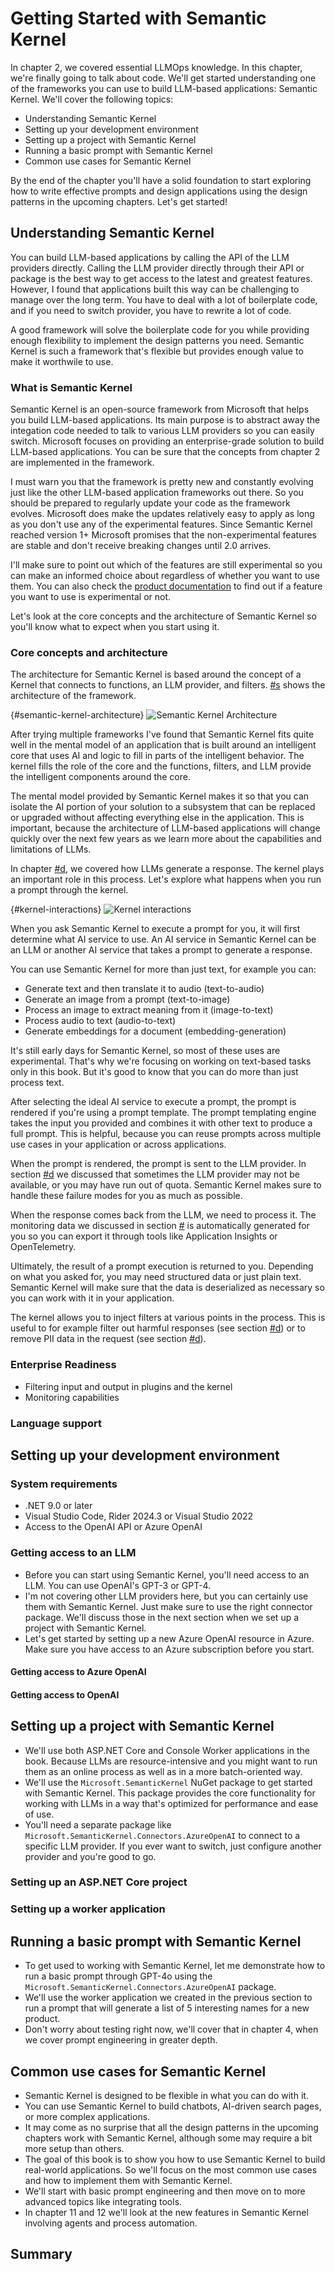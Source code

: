 # Getting Started with Semantic Kernel

In chapter 2, we covered essential LLMOps knowledge. In this chapter, we're finally
going to talk about code. We'll get started understanding one of the frameworks you can
use to build LLM-based applications: Semantic Kernel. We'll cover the following topics:

- Understanding Semantic Kernel
- Setting up your development environment
- Setting up a project with Semantic Kernel
- Running a basic prompt with Semantic Kernel
- Common use cases for Semantic Kernel

By the end of the chapter you'll have a solid foundation to start exploring how to write
effective prompts and design applications using the design patterns in the upcoming
chapters. Let's get started!

## Understanding Semantic Kernel

You can build LLM-based applications by calling the API of the LLM providers directly.
Calling the LLM provider directly through their API or package is the best way to get
access to the latest and greatest features. However, I found that applications built
this way can be challenging to manage over the long term. You have to deal with a lot of
boilerplate code, and if you need to switch provider, you have to rewrite a lot of code.

A good framework will solve the boilerplate code for you while providing enough
flexibility to implement the design patterns you need. Semantic Kernel is such a
framework that's flexible but provides enough value to make it worthwile to use.

### What is Semantic Kernel

Semantic Kernel is an open-source framework from Microsoft that helps you build
LLM-based applications. Its main purpose is to abstract away the integation code needed
to talk to various LLM providers so you can easily switch. Microsoft focuses on providing
an enterprise-grade solution to build LLM-based applications. You can be sure that
the concepts from chapter 2 are implemented in the framework.

I must warn you that the framework is pretty new and constantly evolving just like the
other LLM-based application frameworks out there. So you should be prepared to regularly
update your code as the framework evolves. Microsoft does make the updates relatively
easy to apply as long as you don't use any of the experimental features. Since Semantic
Kernel reached version 1+ Microsoft promises that the non-experimental
features are stable and don't receive breaking changes until 2.0 arrives.

I'll make sure to point out which of the features are still experimental so you can make
an informed choice about regardless of whether you want to use them. You can also check
the [product documentation][SEMANTIC_KERNEL_DOCS] to find out if a feature you want to
use is experimental or not.

Let's look at the core concepts and the architecture of Semantic Kernel so you'll know
what to expect when you start using it.

### Core concepts and architecture

The architecture for Semantic Kernel is based around the concept of a Kernel that
connects to functions, an LLM provider, and filters. [#s](#semantic-kernel-architecture)
shows the architecture of the framework.

{#semantic-kernel-architecture}
![Semantic Kernel Architecture](semantic-kernel-architecture.png)

After trying multiple frameworks I've found that Semantic Kernel fits quite well in the
mental model of an application that is built around an intelligent core that uses AI and
logic to fill in parts of the intelligent behavior. The kernel fills the role of the
core and the functions, filters, and LLM provide the intelligent components around the
core.

The mental model provided by Semantic Kernel makes it so that you can isolate the AI
portion of your solution to a subsystem that can be replaced or upgraded without
affecting everything else in the application. This is important, because the
architecture of LLM-based applications will change quickly over the next few years as we
learn more about the capabilities and limitations of LLMs.

In chapter [#d](#chapter-1), we covered how LLMs generate a response. The kernel plays
an important role in this process. Let's explore what happens when you run a prompt
through the kernel.

{#kernel-interactions}
![Kernel interactions](semantic-kernel-architecture.png)

When you ask Semantic Kernel to execute a prompt for you, it will first determine what
AI service to use. An AI service in Semantic Kernel can be an LLM or another AI service
that takes a prompt to generate a response.

You can use Semantic Kernel for more than just text, for example you can:

- Generate text and then translate it to audio (text-to-audio)
- Generate an image from a prompt (text-to-image)
- Process an image to extract meaning from it (image-to-text)
- Process audio to text (audio-to-text)
- Generate embeddings for a document (embedding-generation)

It's still early days for Semantic Kernel, so most of these uses are experimental.
That's why we're focusing on working on text-based tasks only in this book. But it's
good to know that you can do more than just process text.

After selecting the ideal AI service to execute a prompt, the prompt is rendered if
you're using a prompt template. The prompt templating engine takes the input you
provided and combines it with other text to produce a full prompt. This is helpful,
because you can reuse prompts across multiple use cases in your application or across
applications.

When the prompt is rendered, the prompt is sent to the LLM provider. In section
[#d](#llmops-rate-limits) we discussed that sometimes the LLM provider may not be
available, or you may have run out of quota. Semantic Kernel makes sure to handle these
failure modes for you as much as possible.

When the response comes back from the LLM, we need to process it. The monitoring data we
discussed in section [#](#llmops-monitoring) is automatically generated for you so you
can export it through tools like Application Insights or OpenTelemetry.

Ultimately, the result of a prompt execution is returned to you. Depending on what you
asked for, you may need structured data or just plain text. Semantic Kernel will make
sure that the data is deserialized as necessary so you can work with it in your
application.

The kernel allows you to inject filters at various points in the process. This is useful
to for example filter out harmful responses (see section [#d](#llmops-user-safety)) or
to remove PII data in the request (see section [#d](#llmops-data-privacy)).

### Enterprise Readiness

- Filtering input and output in plugins and the kernel
- Monitoring capabilities

### Language support

## Setting up your development environment

### System requirements

- .NET 9.0 or later
- Visual Studio Code, Rider 2024.3 or Visual Studio 2022
- Access to the OpenAI API or Azure OpenAI

### Getting access to an LLM

- Before you can start using Semantic Kernel, you'll need access to an LLM. You can use OpenAI's GPT-3 or GPT-4.
- I'm not covering other LLM providers here,  but you can certainly use them with Semantic Kernel. Just make sure to use the right connector package. We'll discuss those in the next section when we set up a project with Semantic Kernel.
- Let's get started by setting up a new Azure OpenAI resource in Azure. Make sure you have access to an Azure subscription before you start.

#### Getting access to Azure OpenAI

#### Getting access to OpenAI

## Setting up a project with Semantic Kernel

- We'll use both ASP.NET Core and Console Worker applications in the book. Because LLMs are resource-intensive and you might want to run them as an online process as well as in a more batch-oriented way.
- We'll use the `Microsoft.SemanticKernel` NuGet package to get started with Semantic Kernel. This package provides the core functionality for working with LLMs in a way that's optimized for performance and ease of use.
- You'll need a separate package like `Microsoft.SemanticKernel.Connectors.AzureOpenAI` to connect to a specific LLM provider. If you ever want to switch, just configure another provider and you're good to go.

### Setting up an ASP.NET Core project

### Setting up a worker application

## Running a basic prompt with Semantic Kernel

- To get used to working with Semantic Kernel, let me demonstrate how to run a basic prompt through GPT-4o using the `Microsoft.SemanticKernel.Connectors.AzureOpenAI` package.
- We'll use the worker application we created in the previous section to run a prompt that will generate a list of 5 interesting names for a new product.
- Don't worry about testing right now, we'll cover that in chapter 4, when we cover prompt engineering in greater depth.

## Common use cases for Semantic Kernel

- Semantic Kernel is designed to be flexible in what you can do with it.
- You can use Semantic Kernel to build chatbots, AI-driven search pages, or more complex applications.
- It may come as no surprise that all the design patterns in the upcoming chapters work with Semantic Kernel, although some may require a bit more setup than others.
- The goal of this book is to show you how to use Semantic Kernel to build real-world applications. So we'll focus on the most common use cases and how to implement them with Semantic Kernel.
- We'll start with basic prompt engineering and then move on to more advanced topics like integrating tools. 
- In chapter 11 and 12 we'll look at the new features in Semantic Kernel involving agents and process automation. 

## Summary

[SEMANTIC_KERNEL_DOCS]: https://learn.microsoft.com/en-us/semantic-kernel/